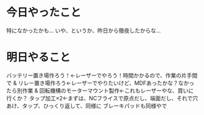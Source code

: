 # 今日やったこと
特になかったかも...
いや、というか、昨日から徹夜したからな...


# 明日やること
バッテリー置き場作ろう！←レーザーでやろう！時間かかるので、作業の片手間で
&
リレー置き場作ろう←レーザーでやりたいけど、MDFあったかな？なかったら別作業
&
回転機構のモーターマウント製作←これもレーザーやな、買いに行くか？
タップ加工×2←まずは、NCフライスで原点だし、端面だし、それで穴あけ、タップ、ひっくり返して、同様に
ブレーキパッドも同様やで
